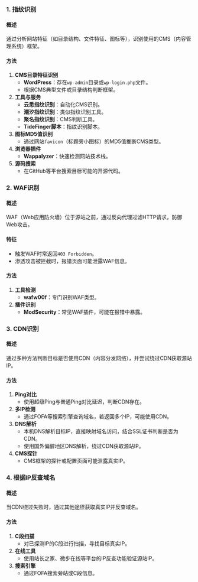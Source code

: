 ### 1. 指纹识别
#### 概述
通过分析网站特征（如目录结构、文件特征、图标等），识别使用的CMS（内容管理系统）框架。
#### 方法
1. **CMS目录特征识别**
   - **WordPress**：存在`wp-admin`目录或`wp-login.php`文件。
   - 根据CMS典型文件或目录结构判断框架。
2. **工具与服务**
   - **云悉指纹识别**：自动化CMS识别。
   - **潮汐指纹识别**：类似指纹识别工具。
   - **聚名指纹识别**：CMS判断工具。
   - **TideFinger脚本**：指纹识别脚本。
3. **图标MD5值识别**
   - 通过网站`favicon`（标题旁小图标）的MD5值推断CMS类型。
4. **浏览器插件**
   - **Wappalyzer**：快速检测网站技术栈。
5. **源码搜索**
   - 在GitHub等平台搜索目标可能的开源代码。

### 2. WAF识别
#### 概述
WAF（Web应用防火墙）位于源站之前，通过反向代理过滤HTTP请求，防御Web攻击。
#### 特征
- 触发WAF时常返回`403 Forbidden`。
- 渗透攻击被拦截时，报错页面可能泄露WAF信息。
#### 方法
1. **工具检测**
   - **wafw00f**：专门识别WAF类型。
2. **插件识别**
   - **ModSecurity**：常见WAF插件，可能在报错中暴露。

### 3. CDN识别
#### 概述
通过多种方法判断目标是否使用CDN（内容分发网络），并尝试绕过CDN获取源站IP。
#### 方法
1. **Ping对比**
   - 使用超级Ping与普通Ping对比延迟，判断CDN存在。
2. **多IP检测**
   - 通过FOFA等搜索引擎查询域名，若返回多个IP，可能使用CDN。
3. **DNS解析**
   - 本机DNS解析目标IP，直接映射域名访问，结合SSL证书判断是否为CDN。
   - 使用国外偏僻地区DNS解析，绕过CDN获取源站IP。
4. **CMS探针**
   - CMS框架的探针或配置页面可能泄露真实IP。

### 4. 根据IP反查域名
#### 概述
当CDN绕过失败时，通过其他途径获取真实IP并反查域名。
#### 方法
1. **C段扫描**
   - 对已探测IP的C段进行扫描，寻找目标真实IP。
2. **在线工具**
   - 使用站长之家、微步在线等平台的IP反查功能验证源站IP。
3. **搜索引擎**
   - 通过FOFA搜索旁站或C段信息。
